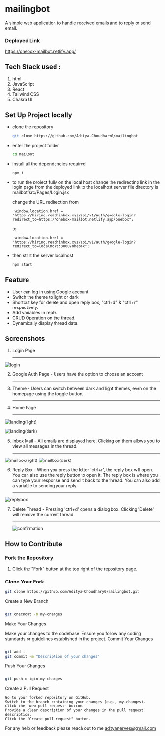 # mailingbot

A simple web application to handle received emails and to reply or send email.

### Deployed Link 

https://onebox-mailbot.netlify.app/

## Tech Stack used :

1. html
2. JavaScript
3. React
4. Tailwind CSS
5. Chakra UI

## Set Up Project locally
- clone the repository
  ```bash
  git clone https://github.com/Aditya-Choudhary0/mailingbot
  ```
  
- enter the project folder
  ```bash
  cd mailbot
  ```
- install all the dependencies required
   ```bash
  npm i
  ```
- to run the project fully on the local host change the redirecting link in the login page from the deployed link to the localhost server
  file  directory is mailbot/src/Pages/Login.jsx

  change the URL redirection from
  ```
   window.location.href = "https://hiring.reachinbox.xyz/api/v1/auth/google-login?redirect_to=https://onebox-mailbot.netlify.app/onebox";
  ```
  to
  ```
   window.location.href = "https://hiring.reachinbox.xyz/api/v1/auth/google-login?redirect_to=localhost:3000/onebox";
  ```
  
- then start the server localhost
  ```bash
  npm start
  ```

## Feature
- User can log in using Google account
- Switch the theme to light or dark
- Shortcut key for delete and open reply box, "ctrl+d" & "ctrl+r" respectively.
- Add variables in reply.
- CRUD Operation on the thread.
- Dynamically display thread data.

## Screenshots
1. Login Page <hr>

![login](https://github.com/Aditya-Choudhary0/mailingbot/assets/113030961/79f9c188-d2ec-40cb-acfc-393f10cb4cef)

   
2. Google Auth Page - Users have the option to choose an account <hr>

3. Theme - Users can switch between dark and light themes, even on the homepage using the toggle button. <hr>
   
4. Home Page <hr>
 
  ![landing(light)](https://github.com/Aditya-Choudhary0/mailingbot/assets/113030961/385f84b9-7636-4c8c-bcd5-c57b352dde38)

![landing(dark)](https://github.com/Aditya-Choudhary0/mailingbot/assets/113030961/96cf4d4b-a1a3-4d88-87b0-d817a207f39d)

   
5. Inbox Mail - All emails are displayed here. Clicking on them allows you to view all messages in the thread. <hr>

  ![mailbox(light)](https://github.com/Aditya-Choudhary0/mailingbot/assets/113030961/5cb70657-36bf-45f1-a362-a21f3c43d775)
![mailbox(dark)](https://github.com/Aditya-Choudhary0/mailingbot/assets/113030961/3a215777-ecff-4fc6-8816-f7e7005372fd)

   
6. Reply Box - When you press the letter 'ctrl+r', the reply box will open. You can also use the reply button to open it. The reply box is where you can type your response and send it back to the thread. You can also add a variable to sending  your reply. <hr>

![replybox](https://github.com/Aditya-Choudhary0/mailingbot/assets/113030961/9e24fc5b-f647-4851-8d41-c86de2e8d04b)

  
7. Delete Thread - Pressing 'ctrl+d' opens a dialog box. Clicking 'Delete' will remove the current thread. <hr>

   ![confirmation](https://github.com/Aditya-Choudhary0/mailingbot/assets/113030961/fce1f127-8673-4f9d-ace4-b73669bde99b)


## How to Contribute

### Fork the Repository
1. Click the "Fork" button at the top right of the repository page.

### Clone Your Fork
```bash
git clone https://github.com/Aditya-Choudhary0/mailingbot.git
```
Create a New Branch

```bash

git checkout -b my-changes
```
Make Your Changes

Make your changes to the codebase. Ensure you follow any coding standards or guidelines established in the project.
Commit Your Changes

```bash

git add .
git commit -m "Description of your changes"
```
Push Your Changes

```bash

git push origin my-changes
```
Create a Pull Request

    Go to your forked repository on GitHub.
    Switch to the branch containing your changes (e.g., my-changes).
    Click the "New pull request" button.
    Provide a clear description of your changes in the pull request description.
    Click the "Create pull request" button.

For any help or feedback please reach out to me adityanerves@gmail.com

   
